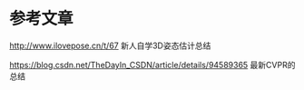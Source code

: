 # 参考文章

http://www.ilovepose.cn/t/67
新人自学3D姿态估计总结

https://blog.csdn.net/TheDayIn_CSDN/article/details/94589365
最新CVPR的总结

